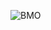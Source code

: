 ![BMO](https://static.wikia.nocookie.net/adventuretimewithfinnandjake/images/e/ea/BMO_%28Extinct_World%29_-_Render.png/revision/latest?cb=20230922215608)